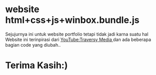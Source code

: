 # website html+css+js+winbox.bundle.js
Sejujurnya ini untuk website portfolio tetapi tidak jadi karna suatu hal  
Website ini terinpirasi dari [YouTube:Traversy Media ](https://www.youtube.com/watch?v=jQCk2yo10YY&list=LL&index=134) dan ada beberapa bagian code yang diubah..  
# Terima Kasih:)


